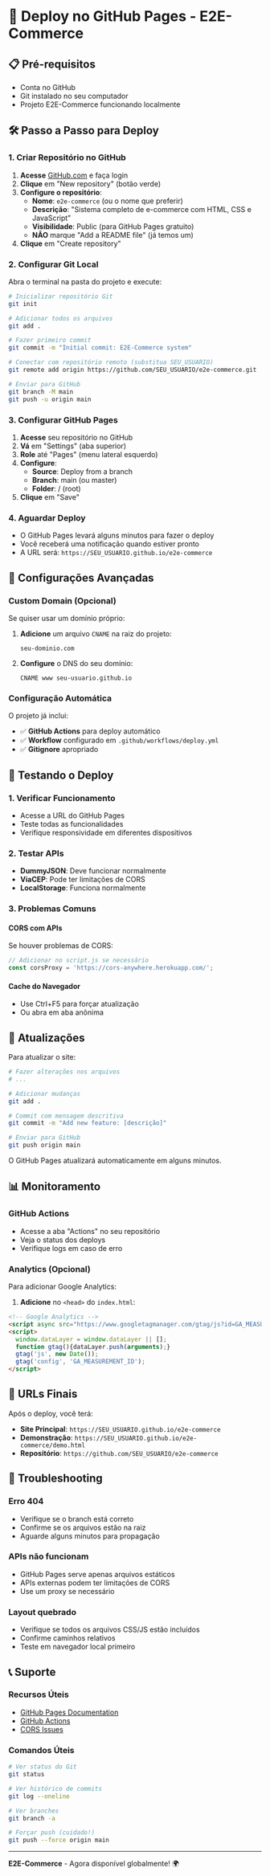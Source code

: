 # 🚀 Deploy no GitHub Pages - E2E-Commerce

## 📋 Pré-requisitos

- Conta no GitHub
- Git instalado no seu computador
- Projeto E2E-Commerce funcionando localmente

## 🛠️ Passo a Passo para Deploy

### 1. Criar Repositório no GitHub

1. **Acesse** [GitHub.com](https://github.com) e faça login
2. **Clique** em "New repository" (botão verde)
3. **Configure o repositório**:
   - **Nome**: `e2e-commerce` (ou o nome que preferir)
   - **Descrição**: "Sistema completo de e-commerce com HTML, CSS e JavaScript"
   - **Visibilidade**: Public (para GitHub Pages gratuito)
   - **NÃO** marque "Add a README file" (já temos um)
4. **Clique** em "Create repository"

### 2. Configurar Git Local

Abra o terminal na pasta do projeto e execute:

```bash
# Inicializar repositório Git
git init

# Adicionar todos os arquivos
git add .

# Fazer primeiro commit
git commit -m "Initial commit: E2E-Commerce system"

# Conectar com repositório remoto (substitua SEU_USUARIO)
git remote add origin https://github.com/SEU_USUARIO/e2e-commerce.git

# Enviar para GitHub
git branch -M main
git push -u origin main
```

### 3. Configurar GitHub Pages

1. **Acesse** seu repositório no GitHub
2. **Vá** em "Settings" (aba superior)
3. **Role** até "Pages" (menu lateral esquerdo)
4. **Configure**:
   - **Source**: Deploy from a branch
   - **Branch**: main (ou master)
   - **Folder**: / (root)
5. **Clique** em "Save"

### 4. Aguardar Deploy

- O GitHub Pages levará alguns minutos para fazer o deploy
- Você receberá uma notificação quando estiver pronto
- A URL será: `https://SEU_USUARIO.github.io/e2e-commerce`

## 🔧 Configurações Avançadas

### Custom Domain (Opcional)

Se quiser usar um domínio próprio:

1. **Adicione** um arquivo `CNAME` na raiz do projeto:
   ```
   seu-dominio.com
   ```

2. **Configure** o DNS do seu domínio:
   ```
   CNAME www seu-usuario.github.io
   ```

### Configuração Automática

O projeto já inclui:
- ✅ **GitHub Actions** para deploy automático
- ✅ **Workflow** configurado em `.github/workflows/deploy.yml`
- ✅ **Gitignore** apropriado

## 📱 Testando o Deploy

### 1. Verificar Funcionamento
- Acesse a URL do GitHub Pages
- Teste todas as funcionalidades
- Verifique responsividade em diferentes dispositivos

### 2. Testar APIs
- **DummyJSON**: Deve funcionar normalmente
- **ViaCEP**: Pode ter limitações de CORS
- **LocalStorage**: Funciona normalmente

### 3. Problemas Comuns

#### CORS com APIs
Se houver problemas de CORS:
```javascript
// Adicionar no script.js se necessário
const corsProxy = 'https://cors-anywhere.herokuapp.com/';
```

#### Cache do Navegador
- Use Ctrl+F5 para forçar atualização
- Ou abra em aba anônima

## 🔄 Atualizações

Para atualizar o site:

```bash
# Fazer alterações nos arquivos
# ...

# Adicionar mudanças
git add .

# Commit com mensagem descritiva
git commit -m "Add new feature: [descrição]"

# Enviar para GitHub
git push origin main
```

O GitHub Pages atualizará automaticamente em alguns minutos.

## 📊 Monitoramento

### GitHub Actions
- Acesse a aba "Actions" no seu repositório
- Veja o status dos deploys
- Verifique logs em caso de erro

### Analytics (Opcional)
Para adicionar Google Analytics:

1. **Adicione** no `<head>` do `index.html`:
```html
<!-- Google Analytics -->
<script async src="https://www.googletagmanager.com/gtag/js?id=GA_MEASUREMENT_ID"></script>
<script>
  window.dataLayer = window.dataLayer || [];
  function gtag(){dataLayer.push(arguments);}
  gtag('js', new Date());
  gtag('config', 'GA_MEASUREMENT_ID');
</script>
```

## 🎯 URLs Finais

Após o deploy, você terá:

- **Site Principal**: `https://SEU_USUARIO.github.io/e2e-commerce`
- **Demonstração**: `https://SEU_USUARIO.github.io/e2e-commerce/demo.html`
- **Repositório**: `https://github.com/SEU_USUARIO/e2e-commerce`

## 🚨 Troubleshooting

### Erro 404
- Verifique se o branch está correto
- Confirme se os arquivos estão na raiz
- Aguarde alguns minutos para propagação

### APIs não funcionam
- GitHub Pages serve apenas arquivos estáticos
- APIs externas podem ter limitações de CORS
- Use um proxy se necessário

### Layout quebrado
- Verifique se todos os arquivos CSS/JS estão incluídos
- Confirme caminhos relativos
- Teste em navegador local primeiro

## 📞 Suporte

### Recursos Úteis
- [GitHub Pages Documentation](https://docs.github.com/en/pages)
- [GitHub Actions](https://docs.github.com/en/actions)
- [CORS Issues](https://developer.mozilla.org/en-US/docs/Web/HTTP/CORS)

### Comandos Úteis
```bash
# Ver status do Git
git status

# Ver histórico de commits
git log --oneline

# Ver branches
git branch -a

# Forçar push (cuidado!)
git push --force origin main
```

---

**E2E-Commerce** - Agora disponível globalmente! 🌍

